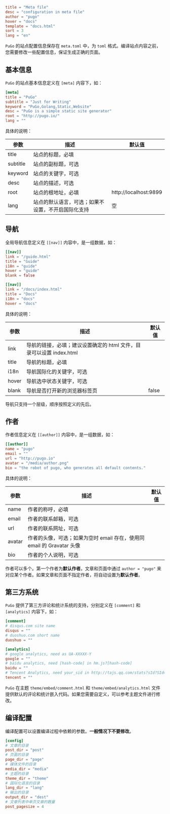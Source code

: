 ```toml
title = "Meta file"
desc = "configuration in meta file"
author = "pugo"
hover = "docs"
template = "docs.html"
sort = 3
lang = "en"
```

`PuGo` 的站点配置信息保存在 `meta.toml` 中，为 `toml` 格式。编译站点内容之前，您需要修改一些配置信息，保证生成正确的页面。

## 基本信息

`PuGo` 的站点基本信息定义在 `[meta]` 内容下，如：

```toml
[meta]
title = "PuGo"
subtitle = "Just for Writing"
keyword = "PuGo,Golang,Static,Website"
desc = "PuGo is a simple static site generator"
root = "http://pugo.io/"
lang = ""
```

具体的说明：

参数 | 描述 | 默认值
--- | --- | ---
title | 站点的标题，必填 | 
subtitle | 站点的副标题，可选 |
keyword | 站点的关键字，可选 | 
desc | 站点的描述，可选 | 
root | 站点的根地址，必填 | http://localhost:9899
lang | 站点的默认语言，可选；如果不设置，不开启国际化支持 | 空

## 导航

全局导航信息定义在 `[[nav]]` 内容中，是一组数据，如：

```toml
[[nav]]
link = "/guide.html"
title = "Guide"
i18n = "guide"
hover = "guide"
blank = false

[[nav]]
link = "/docs/index.html"
title = "Docs"
i18n = "docs"
hover = "docs"
```

具体的说明：

参数 | 描述 | 默认值
--- | --- | ---
link | 导航的链接，必填；建议设置确定的 html 文件，目录可以设置 index.html | 
title | 导航的标题，必填 |
i18n | 导航国际化的关键字，可选 | 
hover | 导航选中状态关键字，可选 | 
blank | 导航是否打开新的浏览器标签页 | false

导航只支持一个层级，顺序按照定义的先后。

## 作者

作者信息定义在 `[[author]]` 内容中，是一组数据，如：

```toml
[[author]]
name = "pugo"
email = ""
url = "http://pugo.io"
avatar = "/media/author.png"
bio = "the robot of pugo, who generates all default contents."
```

具体的说明：

参数 | 描述 | 默认值
--- | --- | ---
name | 作者的称呼，必填 | 
email | 作者的联系邮箱，可选 |
url | 作者的联系网址，可选 | 
avatar | 作者的头像，可选；如果为空时 email 存在，使用同 email 的 Gravatar 头像 | 
bio | 作者的个人说明，可选 | 

作者可以多个。第一个作者为**默认作者**。文章和页面中通过 `author = "pugo"` 来对应某个作者。如果文章和页面不指定作者，将自动设置为**默认作者**。

## 第三方系统

`PuGo` 提供了第三方评论和统计系统的支持，分别定义在 `[comment]` 和 `[analytics]` 内容下，如：

```toml
[comment]
# disqus.com site name
disqus = ""
# duoshuo.com short name
duoshuo = ""

[analytics]
# google analytics, need as UA-XXXXX-Y
google = ""
# baidu analytics, need [hash-code] in hm.js?[hash-code]
baidu = ""
# Tencent Analytics, need your_sid in http://tajs.qq.com/stats?sId?SId=your_sid
tencent = ""
```

`PuGo` 在主题 `theme/embed/comment.html` 和 `theme/embed/analytics.html` 文件提供默认的评论和统计嵌入代码。如果您需要自定义，可以参考主题文件进行修改。

## 编译配置

编译配置可以设置编译过程中依赖的参数。**一般情况下不要修改**。

```toml
[config]
# 文章的目录
post_dir = "post"
# 页面的目录
page_dir = "page"
# 媒体文件的目录
media_dir = "media"
# 主题的目录
theme_dir = "theme"
# 国际化语言的目录
lang_dir = "lang"
# 输出的目录
output_dir = "dest"
# 文章列表中单页文章的数量
post_pagesize = 4
```